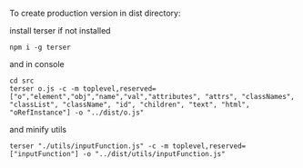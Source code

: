 To create production version in dist directory:

install terser if not installed
```
npm i -g terser 
```

and in console

```
cd src
terser o.js -c -m toplevel,reserved=["o","element","obj","name","val","attributes", "attrs", "classNames", "classList", "className", "id", "children", "text", "html", "oRefInstance"] -o "../dist/o.js"
```
and minify utils
```
terser "./utils/inputFunction.js" -c -m toplevel,reserved=["inputFunction"] -o "../dist/utils/inputFunction.js"
```
